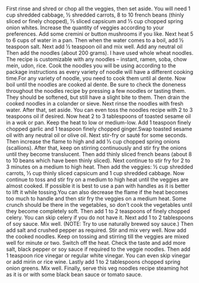 First rinse and shred or chop all the veggies, then set aside. You will need 1 cup shredded cabbage, ½ shredded carrots, 8 to 10 french beans (thinly sliced or finely chopped), ⅓ sliced capsicum and ⅓ cup chopped spring onion whites.
Increase the quantity of veggies according to your preferences. Add some cremini or button mushrooms if you like.
Next heat 5 to 6 cups of water in a pan.
Then when the water comes to a boil, add ½ teaspoon salt.
Next add ½ teaspoon oil and mix well. Add any neutral oil
Then add the noodles (about 200 grams). I have used whole wheat noodles. The recipe is customizable with any noodles – instant, ramen, soba, chow mein, udon, rice.
Cook the noodles you will be using according to the package instructions as every variety of noodle will have a different cooking time.For any variety of noodle, you need to cook them until al dente.
Now boil until the noodles are cooked al dente.
Be sure to check the doneness throughout the noodles recipe by pressing a few noodles or tasting them. They should be softened, but still have a slight bite to them.
Then drain the cooked noodles in a colander or sieve.
Next rinse the noodles with fresh water.
After that, set aside. You can even toss the noodles recipe with 2 to 3 teaspoons oil if desired.
Now heat 2 to 3 tablespoons of toasted sesame oil in a wok or pan. Keep the heat to low or medium-low. Add 1 teaspoon finely chopped garlic and 1 teaspoon finely chopped ginger.Swap toasted sesame oil with any neutral oil or olive oil.
Next stir-fry or sauté for some seconds.
Then increase the flame to high and add ⅓ cup chopped spring onions (scallions).
After that, keep on stirring continuously and stir fry the onions until they become translucent.
Then add thinly sliced french beans (about 8 to 10 beans which have been thinly sliced).
Next continue to stir fry for 2 to 3 minutes on a medium to high heat.
Then add the veggies: ½ cup shredded carrots, ⅓ cup thinly sliced capsicum and 1 cup shredded cabbage.
Now continue to toss and stir fry on a medium to high heat until the veggies are almost cooked. If possible it is best to use a pan with handles as it is better to lift it while tossing.You can also decrease the flame if the heat becomes too much to handle and then stir fry the veggies on a medium heat.
Some crunch should be there in the vegetables, so don’t cook the vegetables until they become completely soft.
Then add 1 to 2 teaspoons of finely chopped celery. You can skip celery if you do not have it.
Next add 1 to 2 tablespoons of soy sauce. Mix well.  (NOTE: Try to use naturally brewed soy sauce.)
Then add salt and crushed pepper as required.
Stir and mix very well.
Now add the cooked noodles.
Keep on tossing and stirring till the veggies are mixed well for minute or two. Switch off the heat. Check the taste and add more salt, black pepper or soy sauce if required to the veggie noodles.
Then add 1 teaspoon rice vinegar or regular white vinegar. You can even skip vinegar or add mirin or rice wine.
Lastly add 1 to 2 tablespoons chopped spring onion greens. Mix well.
Finally, serve this veg noodles recipe steaming hot as it is or with some black bean sauce or tomato sauce.
